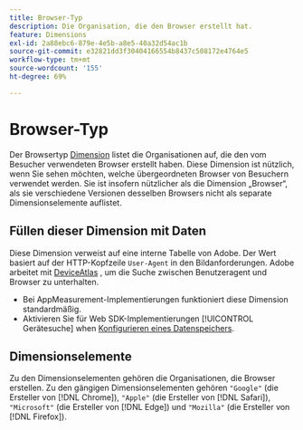 ```yaml
---
title: Browser-Typ
description: Die Organisation, die den Browser erstellt hat.
feature: Dimensions
exl-id: 2a88ebc6-879e-4e5b-a8e5-40a32d54ac1b
source-git-commit: e32821dd3f30404166554b8437c508172e4764e5
workflow-type: tm+mt
source-wordcount: '155'
ht-degree: 69%

---
```


# Browser-Typ

Der Browsertyp [Dimension](overview.md) listet die Organisationen auf, die den vom Besucher verwendeten Browser erstellt haben. Diese Dimension ist nützlich, wenn Sie sehen möchten, welche übergeordneten Browser von Besuchern verwendet werden. Sie ist insofern nützlicher als die Dimension „Browser“, als sie verschiedene Versionen desselben Browsers nicht als separate Dimensionselemente auflistet.

## Füllen dieser Dimension mit Daten

Diese Dimension verweist auf eine interne Tabelle von Adobe. Der Wert basiert auf der HTTP-Kopfzeile `User-Agent` in den Bildanforderungen. Adobe arbeitet mit [DeviceAtlas](https://deviceatlas.com/) , um die Suche zwischen Benutzeragent und Browser zu unterhalten.

* Bei AppMeasurement-Implementierungen funktioniert diese Dimension standardmäßig.
* Aktivieren Sie für Web SDK-Implementierungen [!UICONTROL Gerätesuche] when [Konfigurieren eines Datenspeichers](https://experienceleague.adobe.com/docs/experience-platform/datastreams/configure.html?lang=de).

## Dimensionselemente

Zu den Dimensionselementen gehören die Organisationen, die Browser erstellen. Zu den gängigen Dimensionselementen gehören `"Google"` (die Ersteller von [!DNL Chrome]), `"Apple"` (die Ersteller von [!DNL Safari]), `"Microsoft"` (die Ersteller von [!DNL Edge]) und `"Mozilla"` (die Ersteller von [!DNL Firefox]).
